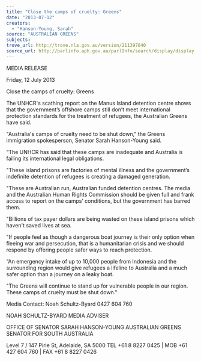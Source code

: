 ```yaml
---
title: "Close the camps of cruelty: Greens"
date: "2013-07-12"
creators:
  - "Hanson-Young, Sarah"
source: "AUSTRALIAN GREENS"
subjects:
trove_url: http://trove.nla.gov.au/version/211397040
source_url: http://parlinfo.aph.gov.au/parlInfo/search/display/display.w3p;query=Id%3A%22media/pressrel/2593119%22
---
```


 MEDIA RELEASE   

 Friday, 12 July 2013   

 Close the camps of cruelty: Greens   

 The UNHCR's scathing report on the Manus Island detention centre shows that the government’s  offshore camps still don’t meet international protection standards for the treatment of refugees, the  Australian Greens have said.   

 "Australia's camps of cruelty need to be shut down," the Greens immigration spokesperson, Senator  Sarah Hanson-Young said.   

 “The UNHCR has said that these camps are inadequate and Australia is failing its international legal  obligations.   

 "These island prisons are factories of mental illness and the government’s indefinite detention of  refugees is creating a damaged generation.   

 "These are Australian run, Australian funded detention centres. The media and the Australian  Human Rights Commission should be given full and frank access to report on the camps’ conditions,  but the government has barred them.   

 "Billions of tax payer dollars are being wasted on these island prisons which haven't saved lives at  sea.   

 "If people feel as though a dangerous boat journey is their only option when fleeing war and  persecution, that is a humanitarian crisis and we should respond by offering people safer ways to  reach protection.   

 “An emergency intake of up to 10,000 people from Indonesia and the surrounding region would give  refugees a lifeline to Australia and a much safer option than a journey on a leaky boat.   

 "The Greens will continue to stand up for vulnerable people in our region. These camps of cruelty  must be shut down."   

 Media Contact: Noah Schultz-Byard 0427 604 760   

 

 NOAH SCHULTZ-BYARD  MEDIA ADVISER   

 OFFICE OF SENATOR SARAH HANSON-YOUNG  AUSTRALIAN GREENS SENATOR FOR SOUTH AUSTRALIA 

 

 Level 7 / 147 Pirie St, Adelaide, SA 5000  TEL  +61 8 8227 0425   |   MOB  +61 427 604 760   |   FAX  +61 8 8227 0426     

 

 

 

